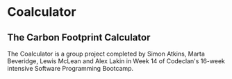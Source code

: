 # Coalculator
## The Carbon Footprint Calculator

The Coalculator is a group project completed by Simon Atkins, Marta Beveridge, Lewis McLean and Alex Lakin in Week 14 of Codeclan's 16-week intensive Software Programming Bootcamp.
